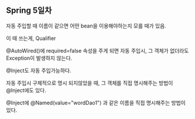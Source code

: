 ## Spring 5일차



자동 주입할 때 이름이 같으면 어떤 bean을 이용해야하는지 모를 때가 있음.

이 때 쓰는게, Qualifier



@AutoWired()에 required=false 속성을 주게 되면 자동 주입시, 그 객체가 없더라도 Exception이 발생하지 않는다.



@Inject도 자동 주입가능하다.

자동 주입시 구체적으로 명시 되지않았을 때, 그 객체를 직접 명시해주는 방법이 @Inject에도 있다.

@Inject에 @Named(value="wordDao1") 과 같은 이름을 직접 명시해주는 방법이 있다.